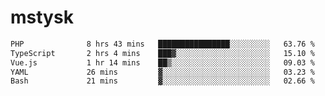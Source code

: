 # mstysk

<!--START_SECTION:waka-->

```txt
PHP              8 hrs 43 mins   ████████████████░░░░░░░░░   63.76 %
TypeScript       2 hrs 4 mins    ███▓░░░░░░░░░░░░░░░░░░░░░   15.10 %
Vue.js           1 hr 14 mins    ██▒░░░░░░░░░░░░░░░░░░░░░░   09.03 %
YAML             26 mins         ▓░░░░░░░░░░░░░░░░░░░░░░░░   03.23 %
Bash             21 mins         ▓░░░░░░░░░░░░░░░░░░░░░░░░   02.66 %
```

<!--END_SECTION:waka-->

